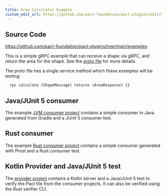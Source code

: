 ```yaml
---
title: Area Calculator Example
custom_edit_url: https://github.com/pact-foundation/pact-plugins/edit/main/examples/gRPC/area_calculator/README.md
---
```

<!-- This file has been synced from the pact-foundation/pact-plugins repository. Please do not edit it directly. The URL of the source file can be found in the custom_edit_url value above -->

## Source Code

https://github.com/pact-foundation/pact-plugins/tree/main/examples


This is a simple gRPC example that can receive a shape via gRPC, and return the area for the shape. See the [proto file](https://github.com/pact-foundation/pact-plugins/blob/main/proto/area_calculator.proto)
for more details.

The proto file has a single service method which these examples will be testing:

```protobuf
  rpc calculate (ShapeMessage) returns (AreaResponse) {}
```

## Java/JUnit 5 consumer

The example [JVM consumer project](https://github.com/pact-foundation/pact-plugins/blob/main/consumer-jvm) contains a simple consumer in Java generated from Gradle and a JUnit 5 consumer test.

## Rust consumer

The example [Rust consumer project](https://github.com/pact-foundation/pact-plugins/blob/main/consumer-rust) contains a simple consumer generated with Prost and a Rust consumer test.

## Kotlin Provider and Java/JUnit 5 test

The [provider project](https://github.com/pact-foundation/pact-plugins/blob/main/provider-jvm) contains a Kotlin server and a Java/JUnit 5 test to verify the Pact file from the consumer projects.
It can also be verified using the Rust verifier CLI.
